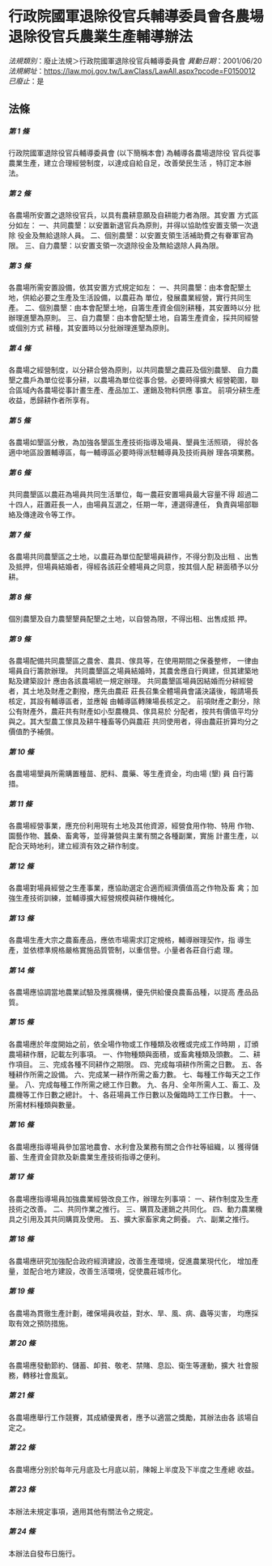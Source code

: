 # 行政院國軍退除役官兵輔導委員會各農場退除役官兵農業生產輔導辦法

*法規類別*：廢止法規＞行政院國軍退除役官兵輔導委員會
*異動日期*：2001/06/20  
*法規網址*：https://law.moj.gov.tw/LawClass/LawAll.aspx?pcode=F0150012
*已廢止*：是


## 法條
##### 第 1 條
行政院國軍退除役官兵輔導委員會 (以下簡稱本會) 為輔導各農場退除役
官兵從事農業生產，建立合理經營制度，以達成自給自足，改善榮民生活
，特訂定本辦法。

##### 第 2 條
各農場所安置之退除役官兵，以具有農耕意願及自耕能力者為限。其安置
方式區分如左：
一、共同農墾：以安置新退官兵為原則，并得以協助性安置支領一次退除
    役金及無給退除人員。
二、個別農墾：以安置支領生活補助費之有眷軍官為限。
三、自力農墾：以安置支領一次退除役金及無給退除人員為限。


##### 第 3 條
各農場所需安置設備，依其安置方式規定如左：
一、共同農墾：由本會配墾土地，供給必要之生產及生活設備，以農莊為
    單位，發展農業經營，實行共同生產。
二、個別農墾：由本會配墾土地，自籌生產資金個別耕種，其安置時以分
    批辦理進墾為原則。
三、自力農墾：由本會配墾土地，自籌生產資金，採共同經營或個別方式
    耕種，其安置時以分批辦理進墾為原則。


##### 第 4 條
各農場之經營制度，以分耕合營為原則，以共同農墾之農莊及個別農墾、
自力農墾之農戶為單位從事分耕，以農場為單位從事合營。必要時得擴大
經營範圍，聯合區域內各農場從事計畫生產、產品加工、運銷及物料供應
事宜。
前項分耕生產收益，悉歸耕作者所享有。

##### 第 5 條
各農場如墾區分散，為加強各墾區生產技術指導及場員、墾員生活照頊，
得於各適中地區設置輔導區，每一輔導區必要時得派駐輔導員及技術員辦
理各項業務。

##### 第 6 條
共同農墾區以農莊為場員共同生活單位，每一農莊安置場員最大容量不得
超過二十四人，莊置莊長一人，由場員互選之，任期一年，連選得連任，
負責與場部聯絡及傳達政令等工作。

##### 第 7 條
各農場共同農墾區之土地，以農莊為單位配墾場員耕作，不得分割及出租
、出售及抵押，但場員結婚者，得經各該莊全體場員之同意，按其個人配
耕面積予以分耕。

##### 第 8 條
個別農墾及自力農墾墾員配墾之土地，以自營為限，不得出租、出售成抵
押。

##### 第 9 條
各農場配備共同農墾區之農舍、農具、傢具等，在使用期間之保養整修，
一律由場員自行籌款辦理。
共同農墾區之場員結婚時，其農舍應自行興建，但其建築地點及建築設計
應由各該農場統一規定辦理。
共同農墾區場員因結婚而分耕經營者，其土地及財產之劃撥，應先由農莊
莊長召集全體場員會議決議後，報請場長核定，其設有輔導區者，並應報
由輔導區轉陳場長核定之。
前項財產之劃分，除公有財產外，農莊共有財產如小型農機具、傢具易於
分配者，按共有價值平均分與之。其大型農工傢具及耕牛種畜等仍與農莊
共同使用者，得由農莊折算均分之價值酌予補償。

##### 第 10 條
各農場場墾員所需購置種苗、肥料、農藥、等生產資金，均由場 (墾) 員
自行籌措。

##### 第 11 條
各農場經營事業，應充份利用現有土地及其他資源，經營食用作物、特用
作物、園藝作物、蠶桑、畜禽等，並得兼營與主業有關之各種副業，實施
計畫生產，以配合天時地利，建立經濟有效之耕作制度。

##### 第 12 條
各農場對場員經營之生產事業，應協助選定合適而經濟價值高之作物及畜
禽；加強生產技術訓練，並輔導擴大經營規模與耕作機械化。

##### 第 13 條
各農場生產大宗之農畜產品，應依市場需求訂定規格，輔導辦理契作，指
導生產，並依標準規格嚴格實施品質管制，以重信譽。小量者各莊自行處
理。

##### 第 14 條
各農場應協調當地農業試驗及推廣機構，優先供給優良農畜品種，以提高
產品品質。

##### 第 15 條
各農場應於年度開始之前，依全場作物或工作種類及收穫或完成工作時期
，訂頒農場耕作曆，記載左列事項。
一、作物種類與面積，或畜禽種類及頭數。
二、耕作項目。
三、完成各種不同耕作之期限。
四、完成每項耕作所需之日數。
五、各種耕作所需之設備。
六、完成某一耕作所需之畜力數。
七、每種工作每天之工作量。
八、完成每種工作所需之總工作日數。
九、各月、全年所需人工、畜工、及農機等工作日數之總計。
十、各莊場員工作日數以及僱臨時工工作日數。
十一、所需材料種類與數量。

##### 第 16 條
各農場應指導場員參加當地農會、水利會及業務有關之合作社等組織，以
獲得儲蓄、生產資金貸款及新農業生產技術指導之便利。

##### 第 17 條
各農場應指導場員加強農業經營改良工作，辦理左列事項：
一、耕作制度及生產技術之改善。
二、共同作業之推行。
三、購買及運銷之共同化。
四、動力農業機具之引用及其共同購買及使用。
五、擴大家畜家禽之飼養。
六、副業之推行。


##### 第 18 條
各農場應研究加強配合政府經濟建設，改善生產環境，促進農業現代化，
增加產量，並配合地方建設，改善生活環境，促使農莊城市化。

##### 第 19 條
各農場為貫徹生產計劃，確保場員收益，對水、旱、風、病、蟲等災害，
均應採取有效之預防措施。

##### 第 20 條
各農場應發動節約、儲蓄、卹貧、敬老、禁賭、息訟、衛生等運動，擴大
社會服務，轉移社會風氣。

##### 第 21 條
各農場應舉行工作競賽，其成績優異者，應予以適當之獎勵，其辦法由各
該場自定之。

##### 第 22 條
各農場應分別於每年元月底及七月底以前，陳報上半度及下半度之生產總
收益。

##### 第 23 條
本辦法未規定事項，適用其他有關法令之規定。

##### 第 24 條
本辦法自發布日施行。


